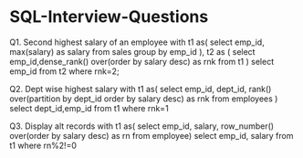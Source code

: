 # SQL-Interview-Questions

Q1. Second highest salary of an employee
with t1 as(
select emp_id,
max(salary) as salary
from sales
group by emp_id
),
t2 as (
select emp_id,dense_rank() over(order by salary desc) as rnk
from t1
)
select emp_id 
from
t2
where rnk=2;

Q2. Dept wise highest salary
with t1 as(
select emp_id, dept_id, rank() over(partition by dept_id order by salary desc) as rnk
from employees
)
select dept_id,emp_id 
from t1
where rnk=1

Q3. Display alt records
with t1 as(
select emp_id, salary,
row_number() over(order by salary desc) as rn
from employee)
select emp_id, salary
from t1
where rn%2!=0
